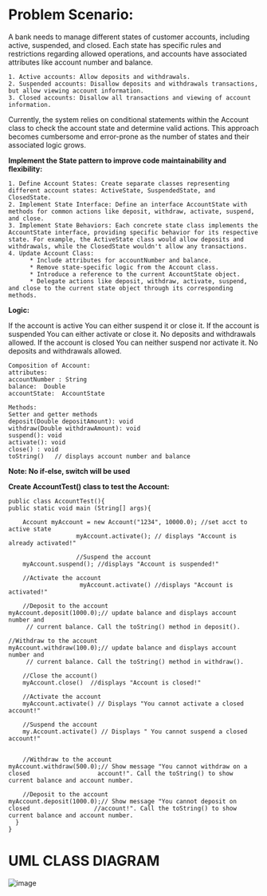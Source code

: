 # **Problem Scenario:** 

A bank needs to manage different states of customer accounts, including active, suspended, and closed. Each state has specific rules and restrictions regarding allowed operations, and accounts have associated attributes like account number and balance.

    1. Active accounts: Allow deposits and withdrawals.
    2. Suspended accounts: Disallow deposits and withdrawals transactions, but allow viewing account information.
    3. Closed accounts: Disallow all transactions and viewing of account information.

Currently, the system relies on conditional statements within the Account class to check the account state and determine valid actions. This approach becomes cumbersome and error-prone as the number of states and their associated logic grows.

 **Implement the State pattern to improve code maintainability and flexibility:**

    1. Define Account States: Create separate classes representing different account states: ActiveState, SuspendedState, and ClosedState.
    2. Implement State Interface: Define an interface AccountState with methods for common actions like deposit, withdraw, activate, suspend, and close.
    3. Implement State Behaviors: Each concrete state class implements the AccountState interface, providing specific behavior for its respective state. For example, the ActiveState class would allow deposits and withdrawals, while the ClosedState wouldn't allow any transactions.
    4. Update Account Class:
          * Include attributes for accountNumber and balance.
          * Remove state-specific logic from the Account class.
          * Introduce a reference to the current AccountState object.
          * Delegate actions like deposit, withdraw, activate, suspend, and close to the current state object through its corresponding methods.

 **Logic:**
 
  If the account is active
    You can either suspend it or close it.
  If the account is suspended
    You can either activate or close it.
     No deposits and withdrawals allowed.
  If the account is closed
    You can neither suspend nor activate it.
     No deposits and withdrawals allowed.

    Composition of Account:
    attributes:
    accountNumber : String
    balance:  Double
    accountState:  AccountState

    Methods:
    Setter and getter methods
    deposit(Double depositAmount): void
    withdraw(Double withdrawAmount): void
    suspend(): void
    activate(): void
    close() : void
    toString()   // displays account number and balance

 **Note:  No if-else, switch will be used**

 **Create AccountTest() class to test the Account:**

    public class AccountTest(){
	public static void main (String[] args){

		Account myAccount = new Account("1234", 10000.0); //set acct to active state
                       myAccount.activate(); // displays "Account is already activated!"

                       //Suspend the account
		myAccount.suspend(); //displays "Account is suspended!"

		//Activate the account
                        myAccount.activate() //displays "Account is activated!"
		
		//Deposit to the account
	myAccount.deposit(1000.0);// update balance and displays account number and
         // current balance. Call the toString() method in deposit().    	                                

    //Withdraw to the account
	myAccount.withdraw(100.0);// update balance and displays account number and
         // current balance. Call the toString() method in withdraw().    	                                

		//Close the account()
		myAccount.close()  //displays "Account is closed!"

		//Activate the account
		myAccount.activate() // Displays "You cannot activate a closed account!"	

		//Suspend the account
		my.Account.activate() // Displays " You cannot suspend a closed account!"


		//Withdraw to the account
    myAccount.withdraw(500.0);// Show message "You cannot withdraw on a closed                   account!". Call the toString() to show current balance and account number.

		//Deposit to the account
    myAccount.deposit(1000.0);// Show message "You cannot deposit on closed                  //account!". Call the toString() to show current balance and account number.
      }
    }





# **UML CLASS DIAGRAM**

![image](https://github.com/Nayunnie1/CS1_StatePattern/assets/58744536/c8a27b26-b0dc-48fc-8c20-c45390067e06)
